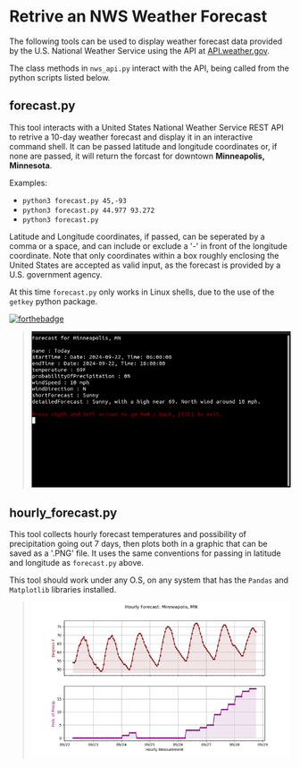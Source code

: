  # Retrive an NWS Weather Forecast

 The following tools can be used to display weather forecast data provided by the U.S. National Weather Service using the API at [API.weather.gov](https://api.weather.gov/).

 The class methods in `nws_api.py` interact with the API, being called from the python scripts listed below.
 ## forecast.py

This tool interacts with a United States National Weather Service
REST API to retrive a 10-day weather forecast and display it in an
interactive command shell. It can be passed latitude and longitude 
coordinates or, if none are passed, it will return the forcast for 
downtown **Minneapolis, Minnesota**.

Examples: 
* `python3 forecast.py 45,-93`
* `python3 forecast.py 44.977 93.272`
* `python3 forecast.py`

Latitude and Longitude coordinates, if passed, can be seperated by a 
comma or a space, and can include or exclude a '-' in front of the 
longitude coordinate. Note that only coordinates within a box roughly 
enclosing the United States are accepted as valid input, as the forecast
is provided by a U.S. government agency. 

At this time `forecast.py` only works in Linux shells, due to the use of the `getkey` python package. 

[![forthebadge](https://forthebadge.com/images/badges/works-on-my-machine.svg)][def]

[def]: https://forthebadge.com
>![Screenshot of forecast.py](./forcast_example.png "forecast.py")
## hourly_forecast.py

This tool collects hourly forecast temperatures and possibility of precipitation going out 7 days, then plots both in a graphic that can be saved as a '.PNG' file.
It uses the same conventions for passing in latitude and longitude as `forecast.py` above.

This tool should work under any O.S, on any system that has the `Pandas` and `Matplotlib` libraries installed.
>![Screenshot of hourly_forecast.py](./hourly_example.png "hourly_forecast.py")
